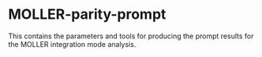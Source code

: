 # MOLLER-parity-prompt

This contains the parameters and tools for producing the prompt results for the MOLLER integration mode analysis.

